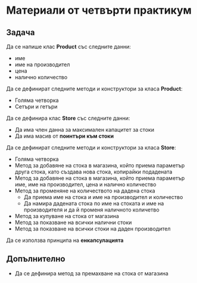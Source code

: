 # Материали от четвърти практикум

## Задача
Да се напише клас **Product** със следните данни:
 - име
 - име на производител
 - цена
 - налично количество

Да се дефинират следните методи и конструктори за класа **Product**:
 - Голяма четворка
 - Сетъри и гетъри

Да се дефинира клас **Store** със следните данни:
 - Да има член данна за максимален капацитет за стоки
 - Да има масив от **поинтъри към стоки**

Да се дефинират следните методи и конструктори за класа **Store**:
 - Голяма четворка
 - Метод за добавяне на стока в магазина, който приема параметър друга стока, като създава нова стока, копирайки подадената
 - Метод за добавяне на стока в магазина, който приема параметър име, име на производител, цена и налично количество
 - Метод за променяне на количеството на дадена стока
   - Да приема име на стока и име на производител и количество
   - Да намира дадената стока по име на стоката и име на производителя и да й променя наличното количетво
 - Метод за купуване на стока от магазина
 - Метод за показване на всички налични стоки
 - Метод за показване на всички стоки на даден производител

Да се използва принципа на **енкапсулацията**

## Допълнително
 - Да се дефинира метод за премахване на стока от магазина

